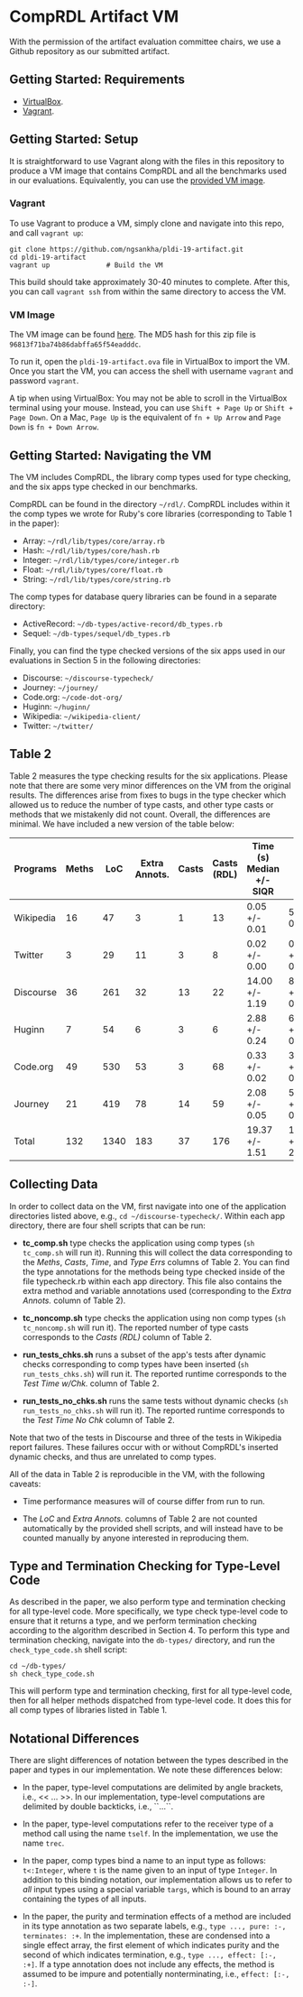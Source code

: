 # CompRDL Artifact VM

With the permission of the artifact evaluation committee chairs, we use a Github repository as our submitted artifact.

## Getting Started: Requirements

* [VirtualBox](https://www.virtualbox.org/).
* [Vagrant](https://www.vagrantup.com/).

## Getting Started: Setup

It is straightforward to use Vagrant along with the files in this repository to produce a VM image that contains CompRDL and all the benchmarks used in our evaluations. Equivalently, you can use the [provided VM image](https://drive.google.com/file/d/1X5dO5_QdHQXM4ctIbdw9ZUSxrjkg6eaC/view?usp=sharing).

### Vagrant

To use Vagrant to produce a VM, simply clone and navigate into this repo, and call `vagrant up`:
```
git clone https://github.com/ngsankha/pldi-19-artifact.git
cd pldi-19-artifact
vagrant up              # Build the VM
```

This build should take approximately 30-40 minutes to complete. After this, you can call `vagrant ssh` from within the same directory to access the VM.

### VM Image


The VM image can be found [here](https://drive.google.com/file/d/1X5dO5_QdHQXM4ctIbdw9ZUSxrjkg6eaC/view?usp=sharing). The MD5 hash for this zip file is `96813f71ba74b86dabffa65f54eadddc`.

To run it, open the `pldi-19-artifact.ova` file in VirtualBox to import the VM. Once you start the VM, you can access the shell with username `vagrant` and password `vagrant`.

A tip when using VirtualBox:
You may not be able to scroll in the VirtualBox terminal using your mouse.
Instead, you can use `Shift + Page Up` or `Shift + Page Down`. 
On a Mac, `Page Up` is the equivalent of `fn + Up Arrow` and
`Page Down` is `fn + Down Arrow`.


## Getting Started: Navigating the VM

The VM includes CompRDL, the library comp types used for type checking, and the six apps type checked in our benchmarks.

CompRDL can be found in the directory `~/rdl/`. CompRDL includes within it the comp types we wrote for Ruby's core libraries (corresponding to Table 1 in the paper):

* Array: `~/rdl/lib/types/core/array.rb`
* Hash: `~/rdl/lib/types/core/hash.rb`
* Integer: `~/rdl/lib/types/core/integer.rb`
* Float: `~/rdl/lib/types/core/float.rb`
* String: `~/rdl/lib/types/core/string.rb`

The comp types for database query libraries can be found in a separate directory:

* ActiveRecord: `~/db-types/active-record/db_types.rb`
* Sequel: `~/db-types/sequel/db_types.rb`

Finally, you can find the type checked versions of the six apps used in our evaluations in Section 5 in the following directories:

* Discourse: `~/discourse-typecheck/`
* Journey: `~/journey/`
* Code.org: `~/code-dot-org/`
* Huginn: `~/huginn/`
* Wikipedia: `~/wikipedia-client/`
* Twitter: `~/twitter/`

## Table 2

Table 2 measures the type checking results for the six applications. Please note that there are some
very minor differences on the VM from the original results. The differences arise from fixes to bugs
in the type checker which allowed us to reduce the number of type casts, and other type casts or methods that we
mistakenly did not count. Overall, the differences are minimal. We have included a new version of the table
below:

| Programs  | Meths | LoC  | Extra Annots. | Casts | Casts (RDL) | Time (s) Median +/- SIQR | Test Time No Chk (s) | Test Time w/ Chk (s) | Type Errs |
|-----------|-------|------|---------------|-------|-------------|--------------------------|----------------------|----------------------|-----------|
| Wikipedia | 16    | 47   | 3             | 1     | 13          | 0.05 +/- 0.01            | 5.94 +/ 0.20         | 6.19 +/- 0.20        | 0         |
| Twitter   | 3     | 29   | 11            | 3     | 8           | 0.02 +/- 0.00            | 0.05 +/- 0.00        | 0.06 +/ 0.00         | 0         |
| Discourse | 36    | 261  | 32            | 13    | 22          | 14.00 +/- 1.19           | 84.90 +/- 0.69       | 88.59 +/- 3.98       | 0         |
| Huginn    | 7     | 54   | 6             | 3     | 6           | 2.88 +/- 0.24            | 6.43 +/- 0.34        | 4.56 +/- 0.28        | 0         |
| Code.org  | 49    | 530  | 53            | 3     | 68          | 0.33 +/- 0.02            | 3.23 +/- 0.25        | 3.15 +/- 0.20        | 1         |
| Journey   | 21    | 419  | 78            | 14    | 59          | 2.08 +/- 0.05            | 5.67 +/- 0.69        | 6.12 +/- 1.02        | 2         |
| Total     | 132   | 1340 | 183           | 37    | 176         | 19.37 +/- 1.51           | 106.22 +/- 2.17      | 108.67 +/- 5.73      | 3         |


## Collecting Data

In order to collect data on the VM, first navigate into one of the application directories listed above,
e.g., `cd ~/discourse-typecheck/`. Within each app directory, there are four shell scripts that can be run:

* **tc_comp.sh** type checks the application using comp types (`sh tc_comp.sh` will run it). Running this will
collect the data corresponding to the _Meths_, _Casts_, _Time_, and _Type Errs_ columns of Table 2. You can find
the type annotations for the methods being type checked inside of the file typecheck.rb within each app directory.
This file also contains the extra method and variable annotations used (corresponding to the _Extra Annots._ column of Table 2).

* **tc_noncomp.sh** type checks the application using non comp types (`sh tc_noncomp.sh` will run it). The reported number of type casts corresponds to the _Casts (RDL)_ column of Table 2.

* **run_tests_chks.sh** runs a subset of the app's tests after dynamic checks corresponding to comp types have
been inserted (`sh run_tests_chks.sh`) will run it. The reported runtime corresponds to the _Test Time w/Chk._ column of Table 2.

* **run_tests_no_chks.sh** runs the same tests without dynamic checks (`sh run_tests_no_chks.sh` will run it). The reported runtime corresponds to the _Test Time No Chk_ column of Table 2.

Note that two of the tests in Discourse and three of the tests in Wikipedia report failures. These failures occur with or without CompRDL's inserted dynamic checks, and thus are unrelated to comp types.

All of the data in Table 2 is reproducible in the VM, with the following caveats:

* Time performance measures will of course differ from run to run.

* The _LoC_ and _Extra Annots._ columns of Table 2 are not counted automatically by the provided shell scripts,
and will instead have to be counted manually by anyone interested in reproducing them.

## Type and Termination Checking for Type-Level Code

As described in the paper, we also perform type and termination checking for all type-level code. More specifically, we type check type-level code to ensure that it returns a type, and we perform termination checking according
to the algorithm described in Section 4. To perform this type and termination checking, navigate into the `db-types/` directory, and run the `check_type_code.sh` shell script:

```
cd ~/db-types/
sh check_type_code.sh
```

This will perform type and termination checking, first for all type-level code, then for all helper methods dispatched from type-level code. It does this for all comp types of libraries listed in Table 1.

## Notational Differences

There are slight differences of notation between the types described in the paper and types in our implementation.
We note these differences below:

* In the paper, type-level computations are delimited by angle brackets, i.e., << ... >>.
In our implementation, type-level computations are delimited by double backticks, i.e.,  \`\`...\`\`.

* In the paper, type-level computations refer to the receiver type of a method call using the name `tself`.
In the implementation, we use the name `trec`.

* In the paper, comp types bind a name to an input type as follows: `t<:Integer`, where `t` is the name given to
an input of type `Integer`. In addition to this binding notation, our implementation
allows us to refer to *all* input types using a special variable `targs`,
which is bound to an array containing the types of all inputs.

* In the paper, the purity and termination effects of a method are included in its type annotation
as two separate labels, e.g., `type ..., pure: :-, terminates: :+`. In the implementation, these
are condensed into a single effect array, the first element of which indicates purity and the second of
which indicates termination, e.g., `type ..., effect: [:-, :+]`. If a type annotation does not include
any effects, the method is assumed to be impure and potentially nonterminating, i.e., `effect: [:-, :-]`. 
